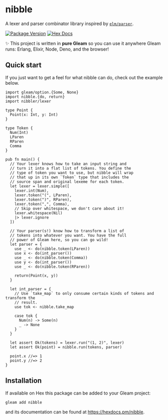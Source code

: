 # nibble

A lexer and parser combinator library inspired by [`elm/parser`](https://github.com/elm/parser).

[![Package Version](https://img.shields.io/hexpm/v/nibble)](https://hex.pm/packages/nibble)
[![Hex Docs](https://img.shields.io/badge/hex-docs-ffaff3)](https://hexdocs.pm/nibble/)

✨ This project is written in **pure Gleam** so you can use it anywhere Gleam
runs: Erlang, Elixir, Node, Deno, and the browser!

## Quick start

If you just want to get a feel for what nibble can do, check out the example
below.

```gleam
import gleam/option.{Some, None}
import nibble.{do, return}
import nibbler/lexer

type Point {
  Point(x: Int, y: Int)
}

type Token {
  Num(Int)
  LParen
  RParen
  Comma
}

pub fn main() {
  // Your lexer knows how to take an input string and
  // turn it into a flat list of tokens. You define the
  // type of token you want to use, but nibble will wrap
  // that up in its own `Token` type that includes the
  // source span and original lexeme for each token.
  let lexer = lexer.simple([
    lexer.int(Num),
    lexer.token("(", LParen),
    lexer.token(")", RParen),
    lexer.token(",", Comma),
    // Skip over whitespace, we don't care about it!
    lexer.whitespace(Nil)
    |> lexer.ignore
  ])

  // Your parser(s!) know how to transform a list of
  // tokens into whatever you want. You have the full
  // power of Gleam here, so you can go wild!
  let parser = {
    use _ <- do(nibble.token(LParen))
    use x <- do(int_parser())
    use _ <- do(nibble.token(Comma))
    use y <- do(int_parser())
    use _ <- do(nibble.token(RParen))

    return(Point(x, y))
  }

  let int_parser = {
    // Use `take_map` to only consume certain kinds of tokens and transform the
    // result.
    use tok <- nibble.take_map

    case tok {
      Num(n) -> Some(n)
      _ -> None
    }
  }

  let assert Ok(tokens) = lexer.run("(1, 2)", lexer)
  let assert Ok(point) = nibble.run(tokens, parser)

  point.x //=> 1
  point.y //=> 2
}
```

## Installation

If available on Hex this package can be added to your Gleam project:

```sh
gleam add nibble
```

and its documentation can be found at <https://hexdocs.pm/nibble>.
